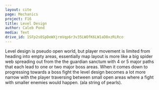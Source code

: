 ```yaml
---
layout: cite
page: Mechanics
project: F16
title: Level Design
author: Caleb Pond
media: Text
drive_id: 1SFp2s0SpDeWXjrmVqp6r3v35LWOfK6LW1aD0xzRLRco
---
```

Level design is pseudo open world, but player movement is limited from heading into empty areas, essentially map layout is more like a big spider web spreading out from the the guardian sanctum with 4 or 5 major paths that each lead to one or two major boss areas. When it comes down to progressing towards a boss fight the level design becomes a lot more narrow with the player traversing between small open areas where a fight with smaller enemies would happen. (ala string of pearls).

